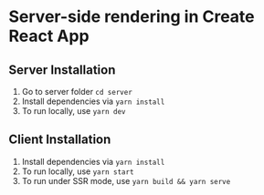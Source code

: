 # Server-side rendering in Create React App

## Server Installation

1.  Go to server folder `cd server`
2.  Install dependencies via `yarn install`
3.  To run locally, use `yarn dev`

## Client Installation

1.  Install dependencies via `yarn install`
2.  To run locally, use `yarn start`
3.  To run under SSR mode, use `yarn build && yarn serve`
